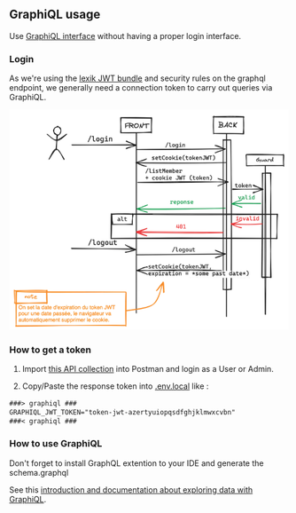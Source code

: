 ## GraphiQL usage

Use [GraphiQL interface](http://127.0.0.1:63280/graphiql) without having a proper login interface.

### Login

As we're using the [lexik JWT bundle](https://github.com/lexik/LexikJWTAuthenticationBundle) and security rules on the graphql endpoint, 
we generally need a connection token to carry out queries via GraphiQL. 

![](login.png)


### How to get a token

1. Import [this API collection](./res/postman/API.postman_collection.json) into Postman and login 
as a User or Admin. 

2. Copy/Paste the response token into [.env.local](../.env.local) like :
```
###> graphiql ###
GRAPHIQL_JWT_TOKEN="token-jwt-azertyuiopqsdfghjklmwxcvbn"
###< graphiql ###
```

### How to use GraphiQL

Don't forget to install GraphQL extention to your IDE and generate the schema.graphql

See this [introduction and documentation about exploring data with GraphiQL](https://experienceleague.adobe.com/docs/experience-manager-cloud-service/content/headless/graphql-api/graphiql-ide.html?lang=fr).
